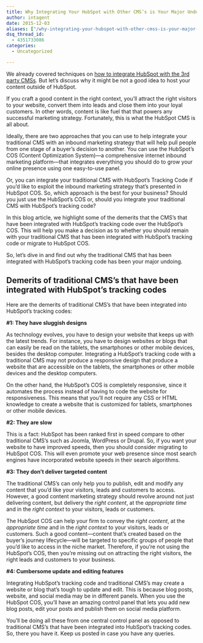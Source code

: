 ```yaml
---
title: Why Integrating Your HubSpot with Other CMS’s is Your Major Undoing
author: intagent
date: 2015-12-03
aliases: ["/why-integrating-your-hubspot-with-other-cmss-is-your-major-undoing/"]
dsq_thread_id:
  - 4351733086
categories:
  - Uncategorized

---
```

We already covered techniques on [how to integrate HubSpot with the 3rd party CMSs][1]. But let&#8217;s discuss why it might be not a good idea to host your content outside of HubSpot.

If you craft a good content in the right context, you’ll attract the right visitors to your website, convert them into leads and close them into your loyal customers. In other words, content is like fuel that that powers any successful marketing strategy. Fortunately, this is what the HubSpot CMS is all about.

Ideally, there are two approaches that you can use to help integrate your traditional CMS with an inbound marketing strategy that will help pull people from one stage of a buyer’s decision to another. You can use the HubSpot’s COS (Content Optimization System)—a comprehensive internet inbound marketing platform—that integrates everything you should do to grow your online presence using one easy-to-use panel.

Or, you can integrate your traditional CMS with HubSpot’s Tracking Code if you’d like to exploit the inbound marketing strategy that’s presented in HubSpot COS. So, which approach is the best for your business? Should you just use the HubSpot’s COS or, should you integrate your traditional CMS with HubSpot’s tracking code?

In this blog article, we highlight some of the demerits that the CMS’s that have been integrated with HubSpot’s tracking code over the HubSpot’s COS. This will help you make a decision as to whether you should remain with your traditional CMS that has been integrated with HubSpot’s tracking code or migrate to HubSpot COS.

So, let’s dive in and find out why the traditional CMS that has been integrated with HubSpot’s tracking code has been your major undoing.

## 

<!--more-->

## Demerits of traditional CMS’s that have been integrated with HubSpot’s tracking codes

Here are the demerits of traditional CMS’s that have been integrated into HubSpot’s tracking codes:

**#1: They have sluggish designs**

As technology evolves, you have to design your website that keeps up with the latest trends. For instance, you have to design websites or blogs that can easily be read on the tablets, the smartphones or other mobile devices, besides the desktop computer. Integrating a HubSpot’s tracking code with a traditional CMS may not produce a responsive design that produce a website that are accessible on the tablets, the smartphones or other mobile devices and the desktop computers.

On the other hand, the HubSpot’s COS is completely responsive, since it automates the process instead of having to code the website for responsiveness. This means that you’ll not require any CSS or HTML knowledge to create a website that is customized for tablets, smartphones or other mobile devices.

**#2: They are slow**

This is a fact: HubSpot has been ranked first in speed compare to other traditional CMS’s such as Joomla, WordPress or Drupal. So, if you want your website to have improved speeds, then you should consider migrating to HubSpot COS. This will even promote your web presence since most search engines have incorporated website speeds in their search algorithms.

**#3: They don’t deliver targeted content**

The traditional CMS’s can only help you to publish, edit and modify any content that you’d like your visitors, leads and customers to access. However, a good content marketing strategy should revolve around not just delivering content, but delivery the _right content_, at the _appropriate time_ and in the _right context_ to your visitors, leads or customers.

The HubSpot COS can help your firm to convey the _right content_, at the _appropriate time_ and in the _right context_ to your visitors, leads or customers. Such a good content—content that’s created based on the buyer’s journey lifecycle—will be targeted to specific groups of people that you’d like to access in the niche market. Therefore, if you’re not using the HubSpot’s COS, then you’re missing out on attracting the right visitors, the right leads and customers to your business.

**#4: Cumbersome update and editing features**

Integrating HubSpot’s tracking code and traditional CMS’s may create a website or blog that’s tough to update and edit. This is because blog posts, website, and social media may be in different panels. When you use the HubSpot COS, you’ll have an amazing control panel that lets you add new blog posts, edit your posts and publish them on social media platform.

You’ll be doing all these from one central control panel as opposed to traditional CMS’s that have been integrated into HubSpot’s tracking codes. So, there you have it. Keep us posted in case you have any queries.

[1]: http://integrationagent.com/how-to-integrate-your-hubspot-with-other-cms/